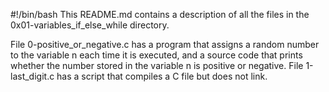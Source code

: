 #!/bin/bash
This README.md contains a description of all the files in the 0x01-variables_if_else_while directory.

File 0-positive_or_negative.c has a program that assigns a random number to the variable n each time it is executed, and a source code that prints whether the number stored in the variable n is positive or negative.
File 1-last_digit.c has a script that compiles a C file but does not link.
